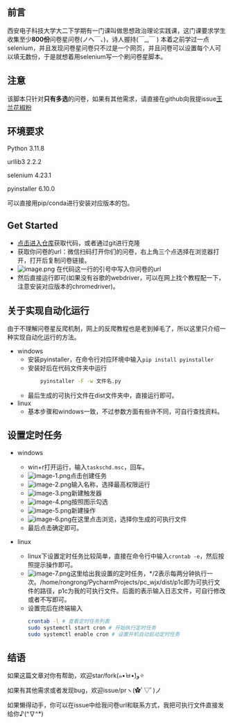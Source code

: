 ## 前言
西安电子科技大学大二下学期有一门课叫做思想政治理论实践课，这门课要求学生收集至少**800份**问卷星问卷(ノへ￣、)，诗人握持(￣_,￣ )
本着之前学过一点selenium，并且发现问卷星问卷只不过是一个网页，并且问卷可以设置每个人可以填无数份，于是就想着用selenium写一个刷问卷星脚本。

## 注意
该脚本只针对**只有多选**的问卷，如果有其他需求，请直接在github向我提issue[王兰花椒粉](https://github.com/WangLanHuaJiaoFen/-selenium-/issues)

## 环境要求
Python                    3.11.8

urllib3                   2.2.2

selenium                  4.23.1

pyinstaller               6.10.0

可以直接用pip/conda进行安装对应版本的包。

## Get Started
- [点击进入仓库](https://github.com/WangLanHuaJiaoFen/-selenium-)获取代码，或者通过git进行克隆
- 获取你问卷的url：微信扫码打开你们的问卷，右上角三个点选择在浏览器打开，打开后复制问卷链接。
- ![image.png](https://s2.loli.net/2024/08/14/zDcB7Zxl8OTIopQ.png)
  在代码这一行的引号中写入你问卷的url
- 然后直接运行即可(如果没有谷歌的webdriver，可以在网上找个教程配一下，注意安装对应版本的chromedriver)。

## 关于实现自动化运行
由于不理解问卷星反爬机制，网上的反爬教程也是老到掉毛了，所以这里只介绍一种实现自动化运行的方法。
- windows
  - 安装pyinstaller，在命令行对应环境中输入`pip install pyinstaller`
  - 安装好后在代码文件夹中运行
    ```bash
        pyinstaller -F -w 文件名.py
    ```
  - 最后生成的可执行文件在dist文件夹中，直接运行即可。
- linux
  - 基本步骤和windows一致，不过参数方面有些许不同，可自行查找资料。

## 设置定时任务
- windows
  - win+r打开运行，输入`taskschd.msc`，回车。
  - ![image-1.png](https://s2.loli.net/2024/08/14/5wcWbZQHKjCizP6.png)点击创建任务
  - ![image-2.png](https://s2.loli.net/2024/08/14/3iVdRICDuAfEy5n.png)输入名称，选择最高权限运行
  - ![image-3.png](https://s2.loli.net/2024/08/14/TbSAux3lJakcFNW.png)新建触发器
  - ![image-4.png](https://s2.loli.net/2024/08/14/FPaOYUieSnW4tAy.png)按照图示勾选
  - ![image-5.png](https://s2.loli.net/2024/08/14/Wu4gsyP2xSKc6lh.png)新建操作
  - ![image-6.png](https://s2.loli.net/2024/08/14/ENFnY6uOp3H7cM1.png)在这里点击浏览，选择你生成的可执行文件
  - 最后点击确定即可。

- linux
  - linux下设置定时任务比较简单，直接在命令行中输入`crontab -e`，然后按照提示操作即可。
  - ![image-7.png](https://s2.loli.net/2024/08/14/hiCTEHDrcUmgFKJ.png)这里给出我设置的定时任务，*/2表示每两分钟执行一次。/home/rongrong/PycharmProjects/pc_wjx/dist/p1c即为可执行文件的路径，p1c为我的可执行文件。后面的表示输入日志文件，可自行修改或者不写即可。
  - 设置完后在终端输入
    ```bash
    crontab -l # 查看定时任务列表
    sudo systemctl start cron # 开始执行定时任务
    sudo systemctl enable cron # 设置开机自动启动定时任务
    ```

## 结语
如果这篇文章对你有帮助，欢迎star/fork(๑•̀ㅂ•́)و✧

如果有其他需求或者发现bug，欢迎issue/prヽ(✿ﾟ▽ﾟ)ノ

如果懒得动手，你可以在issue中给我问卷url和联系方式，我把可执行文件直接发给你♪(^∇^*)
